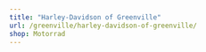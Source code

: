 ```yaml
---
title: "Harley-Davidson of Greenville"
url: /greenville/harley-davidson-of-greenville/
shop: Motorrad
---
```

